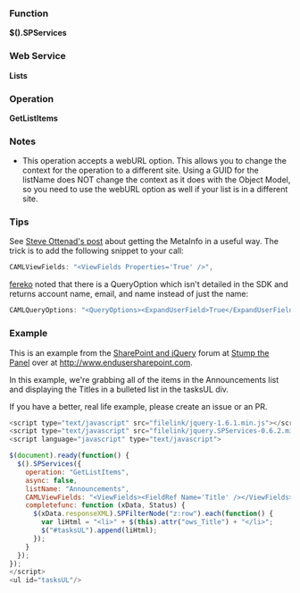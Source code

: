 ### Function

**$().SPServices**

### Web Service

**Lists**

### Operation

**GetListItems**

### Notes

* This operation accepts a webURL option. This allows you to change the context for the operation to a different site. Using a GUID for the listName does NOT change the context as it does with the Object Model, so you need to use the webURL option as well if your list is in a different site.

### Tips  

See  [Steve Ottenad's post](http://labs.steveottenad.com/getting-ows_metainfo-with-spservices/) about getting the MetaInfo in a useful way. The trick is to add the following snippet to your call:

```javascript
CAMLViewFields: "<ViewFields Properties='True' />",
```

[fereko](http://www.codeplex.com/site/users/view/fereko) noted that there is a QueryOption which isn't detailed in the SDK and returns account name, email, and name instead of just the name:

```javascript
CAMLQueryOptions: "<QueryOptions><ExpandUserField>True</ExpandUserField></QueryOptions>"
```

### Example

This is an example from the [SharePoint and jQuery](http://www.endusersharepoint.com/STP/viewtopic.php?f=13&t=937&p=4337#p4337) forum at [Stump the Panel](http://www.endusersharepoint.com/STP) over at http://www.endusersharepoint.com.

In this example, we're grabbing all of the items in the Announcements list and displaying the Titles in a bulleted list in the tasksUL div.

If you have a better, real life example, please create an issue or an PR.

```javascript
<script type="text/javascript" src="filelink/jquery-1.6.1.min.js"></script>
<script type="text/javascript" src="filelink/jquery.SPServices-0.6.2.min.js"></script>
<script language="javascript" type="text/javascript">

$(document).ready(function() {
  $().SPServices({
    operation: "GetListItems",
    async: false,
    listName: "Announcements",
    CAMLViewFields: "<ViewFields><FieldRef Name='Title' /></ViewFields>",
    completefunc: function (xData, Status) {
      $(xData.responseXML).SPFilterNode("z:row").each(function() {
        var liHtml = "<li>" + $(this).attr("ows_Title") + "</li>";
        $("#tasksUL").append(liHtml);
      });
    }
  });
});
</script>
<ul id="tasksUL"/>
```

